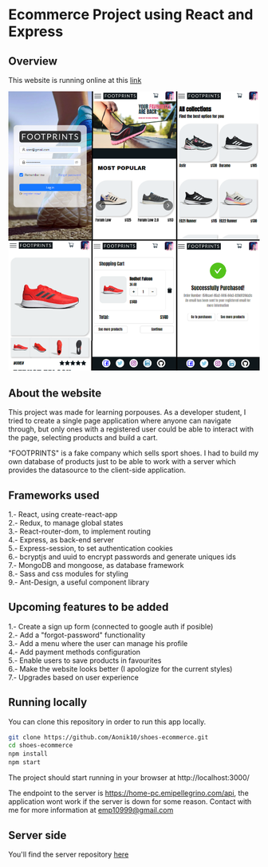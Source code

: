 # Ecommerce Project using React and Express

## Overview

This website is running online at this [link](https://aonik10.github.io/shoes-ecommerce/)

![image](./src/assets/images/footprints-mobile.png)

## About the website

This project was made for learning porpouses. As a developer student, I tried to create a single page application where anyone can navigate through, but only ones with a registered user could be able to interact with the page, selecting products and build a cart.

"FOOTPRINTS" is a fake company which sells sport shoes. I had to build my own database of products just to be able to work with a server which provides the datasource to the client-side application.

## Frameworks used

1.- React, using create-react-app\
2.- Redux, to manage global states\
3.- React-router-dom, to implement routing\
4.- Express, as back-end server\
5.- Express-session, to set authentication cookies\
6.- bcryptjs and uuid to encrypt passwords and generate uniques ids\
7.- MongoDB and mongoose, as database framework\
8.- Sass and css modules for styling\
9.- Ant-Design, a useful component library

## Upcoming features to be added

1.- Create a sign up form (connected to google auth if posible)\
2.- Add a "forgot-password" functionality\
3.- Add a menu where the user can manage his profile\
4.- Add payment methods configuration\
5.- Enable users to save products in favourites\
6.- Make the website looks better (I apologize for the current styles)\
7.- Upgrades based on user experience

## Running locally

You can clone this repository in order to run this app locally.

```bash
git clone https://github.com/Aonik10/shoes-ecommerce.git
cd shoes-ecommerce
npm install
npm start
```

The project should start running in your browser at http://localhost:3000/

The endpoint to the server is https://home-pc.emipellegrino.com/api, the application wont work if the server is down for some reason. Contact with me for more information at emp10999@gmail.com

## Server side

You'll find the server repository [here](https://github.com/Aonik10/shoes-ecommerce-server)
